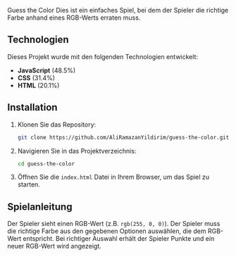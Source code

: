 Guess the Color
Dies ist ein einfaches Spiel, bei dem der Spieler die richtige Farbe anhand eines RGB-Werts erraten muss.

## Technologien
Dieses Projekt wurde mit den folgenden Technologien entwickelt:
- **JavaScript** (48.5%)
- **CSS** (31.4%)
- **HTML** (20.1%)

## Installation
1. Klonen Sie das Repository:
    ```bash
    git clone https://github.com/AliRamazanYildirim/guess-the-color.git
    ```
2. Navigieren Sie in das Projektverzeichnis:
    ```bash
    cd guess-the-color
    ```
3. Öffnen Sie die `index.html` Datei in Ihrem Browser, um das Spiel zu starten.

## Spielanleitung
Der Spieler sieht einen RGB-Wert (z.B. `rgb(255, 0, 0)`). Der Spieler muss die richtige Farbe aus den gegebenen Optionen auswählen, die dem RGB-Wert entspricht. Bei richtiger Auswahl erhält der Spieler Punkte und ein neuer RGB-Wert wird angezeigt.